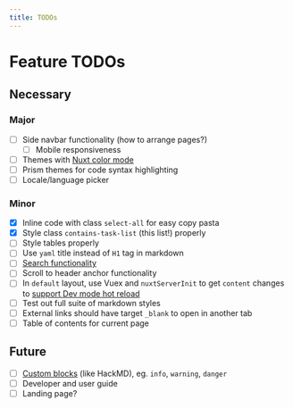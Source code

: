 ```yaml
---
title: TODOs
---
```


# Feature TODOs

## Necessary

### Major

- [ ] Side navbar functionality (how to arrange pages?)
  - [ ] Mobile responsiveness
- [ ] Themes with [Nuxt color mode](https://nuxtjs.org/blog/going-dark-with-nuxtjs-color-mode/)
- [ ] Prism themes for code syntax highlighting
- [ ] Locale/language picker

### Minor

- [x] Inline code with class `select-all` for easy copy pasta
- [x] Style class `contains-task-list` (this list!) properly
- [ ] Style tables properly
- [ ] Use `yaml` title instead of `H1` tag in markdown
- [ ] [Search functionality](https://content.nuxtjs.org/examples#search)
- [ ] Scroll to header anchor functionality
- [ ] In `default` layout, use Vuex and `nuxtServerInit` to get `content` changes to [support Dev mode hot reload](https://content.nuxtjs.org/advanced#handling-hot-reload)
- [ ] Test out full suite of markdown styles
- [ ] External links should have target `_blank` to open in another tab
- [ ] Table of contents for current page

## Future

- [ ] [Custom blocks](https://content.nuxtjs.org/configuration#markdownremarkplugins) (like HackMD), eg. `info`, `warning`, `danger`
- [ ] Developer and user guide
- [ ] Landing page?

